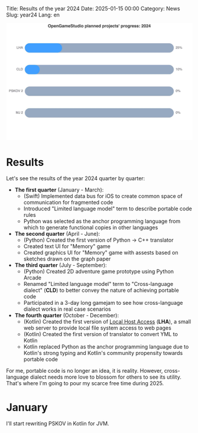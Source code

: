 Title: Results of the year 2024
Date: 2025-01-15 00:00
Category: News
Slug: year24
Lang: en

![year24][year24]

# Results

Let's see the results of the year 2024 quarter by quarter:

* **The first quarter** (January - March):
    * (Swift) Implemented data bus for iOS to create common space of communication for fragmented code
    * Introduced "Limited language model" term to describe portable code rules
    * Python was selected as the anchor programming language from which to generate functional copies in other languages
* **The second quarter** (April - June):
    * (Python) Created the first version of Python -> C++ translator
    * Created text UI for "Memory" game
    * Created graphics UI for "Memory" game with assests based on sketches drawn on the graph paper
* **The third quarter** (July - September):
    * (Python) Created 2D adventure game prototype using Python Arcade
    * Renamed "Limited language model" term to "Cross-language dialect" (**CLD**) to better convey the nature of achieving portable code
    * Participated in a 3-day long gamejam to see how cross-language dialect works in real case scenarios
* **The fourth quarter** (October - December):
    * (Kotlin) Created the first version of [Local Host Access][lha] (**LHA**), a small web server to provide local file system access to web pages
    * (Kotlin) Created the first version of translator to convert YML to Kotlin
    * Kotlin replaced Python as the anchor programming language due to Kotlin's strong typing and Kotlin's community propensity towards portable code

For me, portable code is no longer an idea, it is reality.
However, cross-language dialect needs more love
to blossom for others to see its utility. That's where I'm going to
pour my scarce free time during 2025.

# January

I'll start rewriting PSKOV in Kotlin for JVM.

[lha]: http://opengamestudio.org/ru/news/lha-jvm-macos.html
[year24]: ../../images/2025_year24-en.jpg
